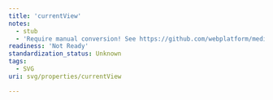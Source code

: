 ```yaml
---
title: 'currentView'
notes:
  - stub
  - 'Require manual conversion! See https://github.com/webplatform/mediawiki-conversion/issues/24'
readiness: 'Not Ready'
standardization_status: Unknown
tags:
  - SVG
uri: svg/properties/currentView

---
```

<p>
</p>
